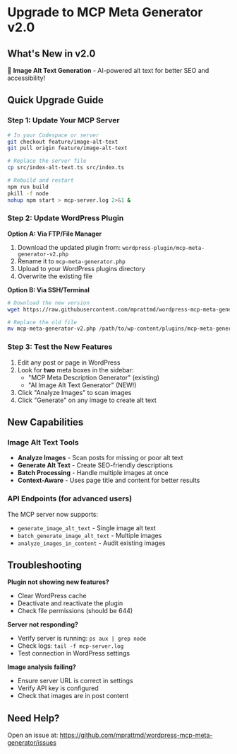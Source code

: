 # Upgrade to MCP Meta Generator v2.0

## What's New in v2.0

🎉 **Image Alt Text Generation** - AI-powered alt text for better SEO and accessibility!

## Quick Upgrade Guide

### Step 1: Update Your MCP Server

```bash
# In your Codespace or server
git checkout feature/image-alt-text
git pull origin feature/image-alt-text

# Replace the server file
cp src/index-alt-text.ts src/index.ts

# Rebuild and restart
npm run build
pkill -f node
nohup npm start > mcp-server.log 2>&1 &
```

### Step 2: Update WordPress Plugin

**Option A: Via FTP/File Manager**
1. Download the updated plugin from: `wordpress-plugin/mcp-meta-generator-v2.php`
2. Rename it to `mcp-meta-generator.php`
3. Upload to your WordPress plugins directory
4. Overwrite the existing file

**Option B: Via SSH/Terminal**
```bash
# Download the new version
wget https://raw.githubusercontent.com/mprattmd/wordpress-mcp-meta-generator/feature/image-alt-text/wordpress-plugin/mcp-meta-generator-v2.php

# Replace the old file
mv mcp-meta-generator-v2.php /path/to/wp-content/plugins/mcp-meta-generator.php
```

### Step 3: Test the New Features

1. Edit any post or page in WordPress
2. Look for **two** meta boxes in the sidebar:
   - "MCP Meta Description Generator" (existing)
   - "AI Image Alt Text Generator" (NEW!)
3. Click "Analyze Images" to scan images
4. Click "Generate" on any image to create alt text

## New Capabilities

### Image Alt Text Tools
- **Analyze Images** - Scan posts for missing or poor alt text
- **Generate Alt Text** - Create SEO-friendly descriptions
- **Batch Processing** - Handle multiple images at once
- **Context-Aware** - Uses page title and content for better results

### API Endpoints (for advanced users)

The MCP server now supports:
- `generate_image_alt_text` - Single image alt text
- `batch_generate_image_alt_text` - Multiple images
- `analyze_images_in_content` - Audit existing images

## Troubleshooting

**Plugin not showing new features?**
- Clear WordPress cache
- Deactivate and reactivate the plugin
- Check file permissions (should be 644)

**Server not responding?**
- Verify server is running: `ps aux | grep node`
- Check logs: `tail -f mcp-server.log`
- Test connection in WordPress settings

**Image analysis failing?**
- Ensure server URL is correct in settings
- Verify API key is configured
- Check that images are in post content

## Need Help?

Open an issue at: https://github.com/mprattmd/wordpress-mcp-meta-generator/issues
